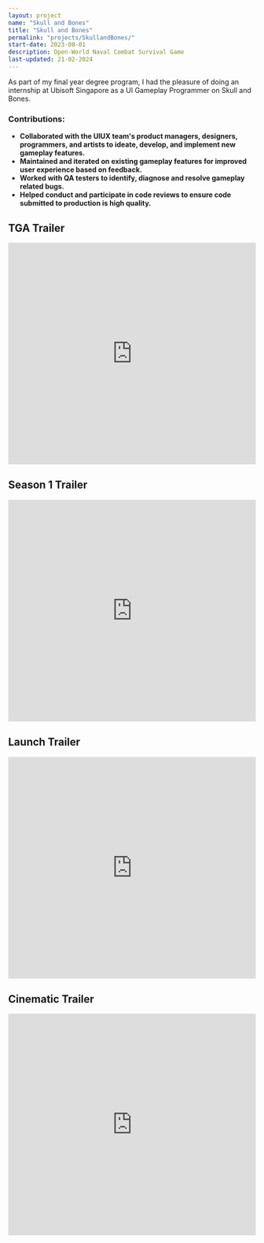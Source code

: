 ```yaml
---
layout: project
name: "Skull and Bones"
title: "Skull and Bones"
permalink: "projects/SkullandBones/"
start-date: 2023-08-01
description: Open-World Naval Combat Survival Game
last-updated: 21-02-2024
---
```


As part of my final year degree program, I had the pleasure of doing an internship at Ubisoft Singapore as a UI Gameplay Programmer on Skull and Bones.

### <b>Contributions: 
<ul>
	<li> Collaborated with the UIUX team's product managers, designers, programmers, and artists to ideate, develop, and implement new gameplay features.</li>
	<li> Maintained and iterated on existing gameplay features for improved user experience based on feedback.</li>
	<li> Worked with QA testers to identify, diagnose and resolve gameplay related bugs.</li>
	<li> Helped conduct and participate in code reviews to ensure code submitted to production is high quality.</li>
</ul>

## <b> TGA Trailer
<iframe width="100%" height="450" src="https://www.youtube.com/embed/aJy3FXGb6ok" title="Skull and Bones TGA Trailer" frameborder="0" allow="accelerometer; autoplay; clipboard-write; encrypted-media; gyroscope; picture-in-picture; web-share" allowfullscreen></iframe>

## <b> Season 1 Trailer
<iframe width="100%" height="450" src="https://www.youtube.com/embed/s_j0vBUqArk" title="Skull and Bones Season1 Trailer" frameborder="0" allow="accelerometer; autoplay; clipboard-write; encrypted-media; gyroscope; picture-in-picture; web-share" allowfullscreen></iframe>

## <b> Launch Trailer
<iframe width="100%" height="450" src="https://www.youtube.com/embed/OmDYo7MbQxo" title="Skull and Bones Launch Trailer" frameborder="0" allow="accelerometer; autoplay; clipboard-write; encrypted-media; gyroscope; picture-in-picture; web-share" allowfullscreen></iframe>

## <b> Cinematic Trailer
<iframe width="100%" height="450" src="https://www.youtube.com/embed/8i2eHxj5NMU" title="Skull and Bones Cinematic Trailer" frameborder="0" allow="accelerometer; autoplay; clipboard-write; encrypted-media; gyroscope; picture-in-picture; web-share" allowfullscreen></iframe>
